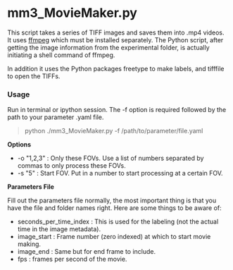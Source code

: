 # mm3_MovieMaker.py

This script takes a series of TIFF images and saves them into .mp4 videos. It uses [ffmpeg](https://trac.ffmpeg.org/wiki/CompilationGuide/MacOSX) which must be installed separately. The Python script, after getting the image information from the experimental folder, is actually initiating a shell command of ffmpeg. 

In addition it uses the Python packages freetype to make labels, and tifffile to open the TIFFs. 

### Usage
Run in terminal or ipython session. The -f option is required followed by the path to your parameter .yaml file. 
> python ./mm3_MovieMaker.py -f /path/to/parameter/file.yaml

**Options**
* -o "1,2,3" : Only these FOVs. Use a list of numbers separated by commas to only process these FOVs.
* -s "5" : Start FOV. Put in a number to start processing at a certain FOV. 

**Parameters File**

Fill out the parameters file normally, the most important thing is that you have the file and folder names right. Here are some things to be aware of:
* seconds_per_time_index : This is used for the labeling (not the actual time in the image metadata). 
* image_start : Frame number (zero indexed) at which to start movie making.
* image_end : Same but for end frame to include.
* fps : frames per second of the movie. 